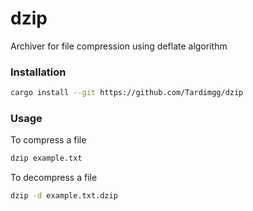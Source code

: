 # dzip
Archiver for file compression using deflate algorithm

### Installation

```bash
cargo install --git https://github.com/Tardimgg/dzip
````
### Usage
To compress a file
```bash
dzip example.txt
````
To decompress a file
```bash
dzip -d example.txt.dzip
````
